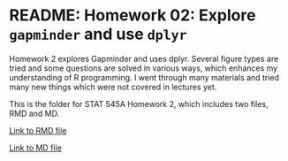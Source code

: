 # README: Homework 02: Explore `gapminder` and use `dplyr`

Homework 2 explores Gapminder and uses dplyr. Several figure types are tried and some questions are solved in various ways, which enhances my understanding of R programming. I went through many materials and tried many new things which were not covered in lectures yet.

This is the folder for STAT 545A Homework 2, which includes two files, RMD and MD.

[Link to RMD file](https://github.com/yuanjisun/STAT545-hw-Sun-Yuanji/blob/master/hw02/hw02.Rmd)

[Link to MD file](https://github.com/yuanjisun/STAT545-hw-Sun-Yuanji/blob/master/hw02/hw02.md)

